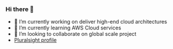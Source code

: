 ### Hi there 👋


- 🔭 I’m currently working on deliver high-end cloud architectures 
- 🌱 I’m currently learning AWS Cloud services
- 👯 I’m looking to collaborate on global scale project
- [Pluralsight profile](https://app.pluralsight.com/profile/GeekInside)


